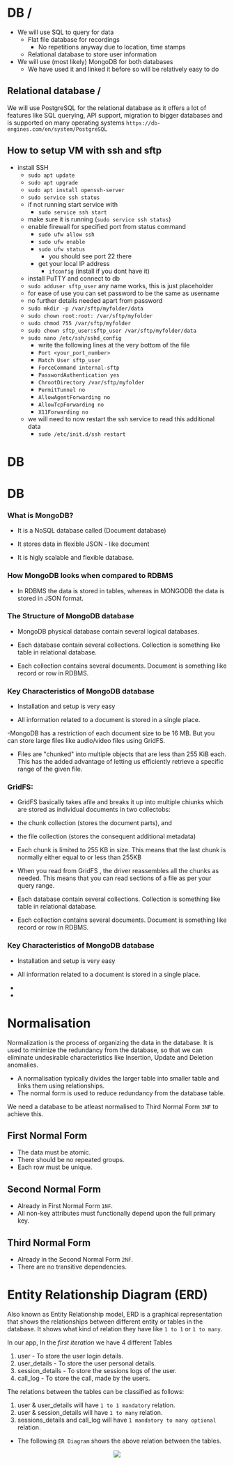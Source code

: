 # DB / #

- We will use SQL to query for data
  - Flat file database for recordings
    - No repetitions anyway due to location, time stamps
  - Relational database to store user information
- We will use (most likely) MongoDB for both databases
  - We have used it and linked it before so will be relatively easy to do

## Relational database / ##

We will use PostgreSQL for the relational database as it offers a lot of features like SQL querying, API support, migration to bigger databases and is supported on many operating systems
`https://db-engines.com/en/system/PostgreSQL`

## How to setup VM with ssh and sftp

- install SSH
  - `sudo apt update`
  - `sudo apt upgrade`
  - `sudo apt install openssh-server`
  - `sudo service ssh status`
  - if not running start service with
    - `sudo service ssh start`
  - make sure it is running (`sudo service ssh status`)
  - enable firewall for specified port from status command
    - `sudo ufw allow ssh`
    - `sudo ufw enable`
    - `sudo ufw status`
      - you should see port 22 there
    - get your local IP address
      - `ifconfig` (install if you dont have it)
  - install PuTTY and connect to db
  - `sudo adduser sftp_user` any name works, this is just placeholder
  - for ease of use you can set password to be the same as username
  - no further details needed apart from password
  - `sudo mkdir -p /var/sftp/myfolder/data`
  - `sudo chown root:root: /var/sftp/myfolder`
  - `sudo chmod 755 /var/sftp/myfolder`
  - `sudo chown sftp_user:sftp_user /var/sftp/myfolder/data`
  - `sudo nano /etc/ssh/sshd_config`
    - write the following lines at the very bottom of the file
    - `Port <your_port_number>`
    - `Match User sftp_user`
    - `ForceCommand internal-sftp`
    - `PasswordAuthentication yes`
    - `ChrootDirectory /var/sftp/myfolder`
    - `PermitTunnel no`
    - `AllowAgentForwarding no`
    - `AllowTcpForwarding no`
    - `X11Forwarding no`
  - we will need to now restart the ssh service to read this additional data
    - `sudo /etc/init.d/ssh restart`
# DB

# DB

### What is MongoDB?

- It is a NoSQL database called (Document database)

- It stores data in flexible JSON - like document

- It is higly scalable and flexible database.

### How MongoDB looks when compared to RDBMS

- In RDBMS the data is stored in tables, whereas in MONGODB the data is stored in JSON format.

### The Structure of MongoDB database

- MongoDB physical database contain several logical databases.

- Each database contain several collections. Collection is something like table in relational database.

- Each collection contains several documents. Document is something like record or row in RDBMS.

### Key Characteristics of MongoDB database

- Installation and setup is very easy

- All information related to a document is stored in a single place.

-MongoDB has a restriction of each document size to be 16 MB. But you can store large files like audio/video files using GridFS.

- Files are "chunked" into multiple objects that are less than 255 KiB each. This has the added advantage of letting us efficiently retrieve a specific range of the given file.


### GridFS:

- GridFS basically takes afile and breaks it up into multiple chiunks which are stored as individual documents in two collectobs:

 - the chunk collection (stores the document parts), and

 - the file collection (stores the consequent additional metadata)


 - Each chunk is limited to 255 KB in size. This means that the last chunk is normally either equal to or less than 255KB


 - When you read from GridFS , the driver reassembles all the chunks as needed. This means that you can read sections of a file as per your query range.

- Each database contain several collections. Collection is something like table in relational database.

- Each collection contains several documents. Document is something like record or row in RDBMS.

### Key Characteristics of MongoDB database

- Installation and setup is very easy

- All information related to a document is stored in a single place.

-

-
# Normalisation

Normalization is the process of organizing the data in the database. It is used to minimize the redundancy from the database, so that we can eliminate undesirable characteristics like Insertion, Update and Deletion anomalies.

- A normalisation typically divides the larger table into smaller table and links them using relationships.
- The normal form is used to reduce redundancy from the database table.

We need a database to be atleast normalised to Third Normal Form `3NF` to achieve this.

## First Normal Form
- The data must be atomic.
- There should be no repeated groups.
- Each row must be unique.

## Second Normal Form
- Already in First Normal Form `1NF`.
- All non-key attributes must functionally depend upon the full primary key.

## Third Normal Form
- Already in the Second Normal Form `2NF`.
- There are no transitive dependencies.


# Entity Relationship Diagram (ERD)

Also known as Entity Relationship model, ERD is a graphical representation that shows the relationships between different entity or tables in the database. It shows what kind of relation they have like `1 to 1` or `1 to many`.

In our app, In the *first iteration* we have 4 different Tables

1. user - To store the user login details.
2. user_details - To store the user personal details.
3. session_details - To store the sessions logs of the user.
4. call_log - To store the call, made by the users.

The relations between the tables can be classified as follows:

1. user & user_details will have `1 to 1 mandatory` relation.
2. user & session_details will have `1 to many` relation.
3. sessions_details and call_log will have `1 mandatory to many optional` relation.


- The following `ER Diagram` shows the above relation between the tables.

<p align="center">
    <img src="https://user-images.githubusercontent.com/110366380/197568046-6b724064-5e66-49ce-9c69-0db6b3775585.jpg">
</p>



